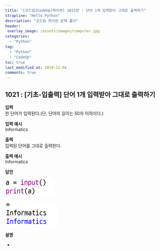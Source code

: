 ```yaml
---
title: "[코드업]CodeUp(파이썬) 1021번 : 단어 1개 입력받아 그대로 출력하기"
strapline: "Hello Python"
description: "코드업 파이썬 문제 풀이"
header:
 overlay_image: /assets/images/computer.jpg
categories:
  - "Python"
tag:
  - "Python"
  - "CodeUp"
toc: true
last_modified_at: 2019-12-04
comments: true
---
```


## 1021 : [기초-입출력] 단어 1개 입력받아 그대로 출력하기


**입력**<br>
한 단어가 입력된다.(단, 단어의 길이는 50자 이하이다.)

**입력 예시**<br>
Informatics

**출력**<br>
입력된 단어를 그대로 출력한다.


**출력 예시**<br>
Informatics


**답안**<br>

![a1021](/assets/images/1021-1.jpg)<br>

![a1021](/assets/images/1021-2.jpg)


**설명**

-